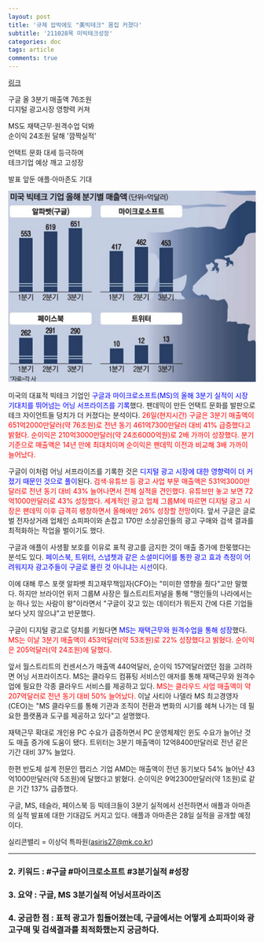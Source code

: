 ```yaml
---
layout: post
title: '규제 압박에도 "美빅테크" 몸집 커졌다'
subtitle: '211028목 미빅테크성장'
categories: doc
tags: article
comments: true
---
```


[링크](https://news.naver.com/main/read.naver?mode=LPOD&mid=sec&oid=009&aid=0004870585)

구글 올 3분기 매출액 76조원   
디지털 광고시장 영향력 커져   

MS도 재택근무·원격수업 덕봐   
순이익 24조원 달해 '깜짝실적'   

언택트 문화 대세 등극하며   
테크기업 예상 깨고 고성장   

발표 앞둔 애플·아마존도 기대   

<img src="/assets/img/211028Thu_bigtech.png">

미국의 대표적 빅테크 기업인 <span style="color:blue">구글과 마이크로소프트(MS)의 올해 3분기 실적이 시장 기대치를 뛰어넘는 어닝 서프라이즈를 기록</span>했다. 팬데믹이 만든 언택트 문화를 발판으로 테크 자이언트들 덩치가 더 커졌다는 분석이다. <span style="color:red">26일(현지시간) 구글은 3분기 매출액이 651억2000만달러(약 76조원)로 전년 동기 461억7300만달러 대비 41% 급증했다고 밝혔다. 순이익은 210억3000만달러(약 24조6000억원)로 2배 가까이 성장했다. 분기 기준으로 매출액은 14년 만에 최대치이며 순이익은 팬데믹 이전과 비교해 3배 가까이 늘어났다.</span>   

구글이 이처럼 어닝 서프라이즈를 기록한 것은 <span style="color:blue">디지털 광고 시장에 대한 영향력이 더 커졌기 때문인 것으로 풀이</span>된다. <span style="color:red">검색·유튜브 등 광고 사업 부문 매출액은 531억3000만달러로 전년 동기 대비 43% 늘어나면서 전체 실적을 견인했다. 유튜브만 놓고 보면 72억1000만달러로 43% 성장했다. 세계적인 광고 업체 그룹M에 따르면 디지털 광고 시장은 팬데믹 이후 급격히 팽창하면서 올해에만 26% 성장할 전망</span>이다. 앞서 구글은 글로벌 전자상거래 업체인 쇼피파이와 손잡고 170만 소상공인들의 광고 구매와 검색 결과를 최적화하는 작업을 벌이기도 했다.   

구글과 애플이 사생활 보호를 이유로 표적 광고를 금지한 것이 매출 증가에 한몫했다는 분석도 있다. <span style="color:blue">페이스북, 트위터, 스냅챗과 같은 소셜미디어를 통한 광고 효과 측정이 어려워지자 광고주들이 구글로 몰린 것 아니냐는 시선</span>이다.   

이에 대해 루스 포랫 알파벳 최고재무책임자(CFO)는 "미미한 영향을 줬다"고만 말했다. 하지만 브라이언 위저 그룹M 사장은 월스트리트저널을 통해 "맹인들의 나라에서는 눈 하나 있는 사람이 왕"이라면서 "구글이 갖고 있는 데이터가 뭐든지 간에 다른 기업들보다 낫지 않으냐"고 반문했다.   

구글이 디지털 광고로 덩치를 키웠다면 <span style="color:blue">MS는 재택근무와 원격수업을 통해 성장</span>했다. <span style="color:red">MS는 이날 3분기 매출액이 453억달러(약 53조원)로 22% 성장했다고 밝혔다. 순이익은 205억달러(약 24조원)에 달했다.</span>   

앞서 월스트리트의 컨센서스가 매출액 440억달러, 순이익 157억달러였던 점을 고려하면 어닝 서프라이즈다. MS는 클라우드 컴퓨팅 서비스인 애저를 통해 재택근무와 원격수업에 필요한 각종 클라우드 서비스를 제공하고 있다. <span style="color:red">MS는 클라우드 사업 매출액이 약 207억달러로 전년 동기 대비 50% 늘어났다.</span> 이날 사티아 나델라 MS 최고경영자(CEO)는 "MS 클라우드를 통해 기관과 조직이 전환과 변화의 시기를 헤쳐 나가는 데 필요한 플랫폼과 도구를 제공하고 있다"고 설명했다.   

재택근무 확대로 개인용 PC 수요가 급증하면서 PC 운영체제인 윈도 수요가 늘어난 것도 매출 증가에 도움이 됐다. 트위터는 3분기 매출액이 12억8400만달러로 전년 같은 기간 대비 37% 늘었다.   

한편 반도체 설계 전문인 팹리스 기업 AMD는 매출액이 전년 동기보다 54% 늘어난 43억1000만달러(약 5조원)에 달했다고 밝혔다. 순이익은 9억2300만달러(약 1조원)로 같은 기간 137% 급증했다.   

구글, MS, 테슬라, 페이스북 등 빅테크들이 3분기 실적에서 선전하면서 애플과 아마존의 실적 발표에 대한 기대감도 커지고 있다. 애플과 아마존은 28일 실적을 공개할 예정이다.   

실리콘밸리 = 이상덕 특파원(asiris27@mk.co.kr)
* * *

### 2. 키워드 : \#구글 \#마이크로소프트 \#3분기실적 \#성장
### 3. 요약 : 구글, MS 3분기실적 어닝서프라이즈
### 4. 궁금한 점 : 표적 광고가 힘들어졌는데, 구글에서는 어떻게 쇼피파이와 광고구매 및 검색결과를 최적화했는지 궁금하다.
